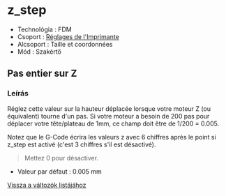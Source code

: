 # z\_step

* Technológia : FDM
* Csoport : [Réglages de l'Imprimante](../printer_settings/printer_settings.md)
* Alcsoport : Taille et coordonnées
* Mód : Szakértő

## Pas entier sur Z

### Leírás

Réglez cette valeur sur la hauteur déplacée lorsque votre moteur Z \(ou équivalent\) tourne d'un pas. Si votre moteur a besoin de 200 pas pour déplacer votre tête/plateau de 1mm, ce champ doit être de 1/200 = 0.005.

Notez que le G-Code écrira les valeurs z avec 6 chiffres après le point si z\_step est activé \(c'est 3 chiffres s'il est désactivé\).

> Mettez 0 pour désactiver.

* Valeur par défaut : 0.005 mm

[Vissza a változók listájához](variable_list.md)

